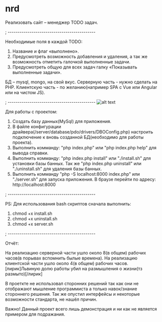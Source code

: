 # nrd

Реализовать сайт – менеджер TODO задач. 

; --------------------------------------------

Необходимые поля в каждой TODO: 
1.  Название и флаг «выполнено». 
2.  Предусмотреть возможность добавления и удаления, а так же возможность отметить галочкой выполненные задачи.
3.  Предусмотреть общую для всех задач галку «Показывать выполненные задачи».

БД – mysql, mongo, на свой вкус. 
Серверную часть - нужно сделать на PHP. 
Клиентскую часть - по желанию(например SPA с Vue или Angular или на чистом JS).

; --------------------------------------------
![alt text](https://github.com/stweet/nrd/edit/master/public/imgs/preview.png)

Для работы с проектом:
1.  Создать базу данных(MySql) для приложения.
2.  В файле конфигурации драйвера(/server/database/pdo/drivers/DBOConfig.php) 
    настроить подключение к вновь созданной БД(необходимо для работы проекта).
3.  Выполнить комманду: "php index.php" или "php index.php help" для вывода справки.
4.  Выполнить комманду: "php index.php install" или "./install.sh" для установки базы банных.
    Так же "php index.php uninstall" или "./uninstall.sh" для удаления базы банных.
5.  Выполнить комманду "php -S localhost:8000 index.php" или "./server.sh" для запуска приложения.
    В браузе перейти по адресу: http://localhost:8000

; --------------------------------------------

PS: Для использования bash скриптов сначала выполнить:
1.  chmod +x install.sh 
2.  chmod +x uninstall.sh 
3.  chmod +x server.sh

; --------------------------------------------

Отчёт:

На реализацию серверной части ушло около 8(в общем) рабочих часов(в порывах вспомнить былые времена).
На реализацию клиентской части ушло около 4(в общем) рабочих часов.
[лирик]Львиную долю работы убил на размышления о жизни(тз размыто)[/лирик]

В проеткте не использовал сторонних решений так как они не отображают мышление программиста 
а только навок/знание стороннего решения.
Так же опустил интерфейсы и некоторые возможности стандарта, не нашёл причин.

Важно! 
Данный проект всего лишь демонстрация и ни как не является примером для подражания.
